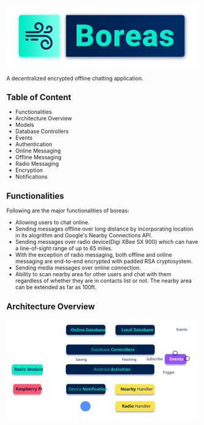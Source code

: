 
<p align="center"><img src="https://github.com/akshat46/boreas/blob/master/assets/logo.png" width="500"></p>

A decentralized encrypted offline chatting application.

## Table of Content

- Functionalities
- Architecture Overview
- Models
- Database Controllers
- Events
- Authentication
- Online Messaging
- Offline Messaging
- Radio Messaging
- Encryption
- Notifications

## Functionalities

Following are the major functionalities of boreas: 

- Allowing users to chat online. 
- Sending messages offline over long distance by incorporating location in its alogrithm and Google's Nearby Connections API. 
- Sending messages over radio device(Digi XBee SX 900) which can have a line-of-sight range of up to 65 miles.
- With the exception of radio messaging, both offline and online messaging are end-to-end encrypted with padded RSA cryptosystem.
- Sending media messages over online connection.
- Ability to scan nearby area for other users and chat with them regardless of whether they are in contacts list or not. The nearby area can be extended as far as 100ft.

## Architecture Overview

<p align="center"><img src="https://github.com/akshat46/boreas/blob/master/assets/architecture.svg" width="500"></p>

